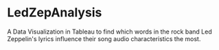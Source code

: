 # LedZepAnalysis
A Data Visualization in Tableau to find which words in the rock band Led Zeppelin's lyrics influence their song audio characteristics the most.

